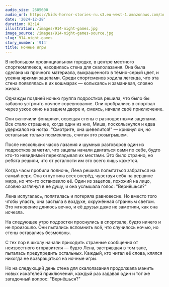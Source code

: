 ```yaml
---
audio_size: 2685600
audio_url: https://kids-horror-stories-ru.s3.eu-west-1.amazonaws.com/audio/914-night-games.mp3
date: '2024-12-28'
duration: 02:14
illustration: /images/914-night-games.jpg
image_source: /images/914-night-games-source.jpg
slug: 914-night-games
story_number: '914'
title: Ночные игры
---
```


В небольшом провинциальном городке, в центре местного спорткомплекса, находилась стена для скалолазания. Она была сделана из прочного материала, выкрашенного в тёмно-серый цвет, и усеяна яркими зацепами. Среди спортсменов ходила легенда, что эта стена появлялась в их кошмарах — колыхаясь и заманивая, словно живая.

Однажды поздней ночью группа подростков решила, что было бы забавно устроить ночное соревнование. Они пробрались в спортзал через узкое окно на заднем дворе и, смеясь, начали своё приключение.

Они включили фонарики, освещая стены с разноцветными зацепами. Все стало страшнее, когда один из них, Миша, поскользнулся и едва удержался на ногах. "Смотрите, она шевелится!" — крикнул он, но остальные только посмеялись, считая это розыгрышем.

После нескольких часов лазания и шумных разговоров один из подростков заметил, что зацепы начали двигаться сами по себе, будто кто-то невидимый перекладывал их местами. Это было странно, но ребята решили, что от усталости им это всего лишь кажется.

Когда часы пробили полночь, Лена решила попытаться забраться на самый верх. Она отпустила всех вперёд, чувствуя себя на вершине мира, но что-то остановило её. Один из зацепов, похожий на лицо, словно заглянул в её душу, и она услышала голос: "Вернёшься?"

Лена испугалась, попятилась и потеряла равновесие. Но вместо того чтобы упасть, она застыла в воздухе, окружённая странным светом. Это мгновение длилось вечно, и её друзья даже не заметили, как она исчезла.

На следующее утро подростки проснулись в спортзале, будто ничего и не произошло. Они пытались вспомнить всё, что случилось ночью, но стены оставались безмолвны.

С тех пор в школу начали приходить странные сообщения от неизвестного отправителя — будто Лена, застрявшая в том зале, пыталась предупредить остальных. Каждый, кто читал её слова, клялся никогда не возвращаться на ночные игры.

Но на следующий день стена для скалолазания продолжала манить новых искателей приключений, каждый раз задавая один и тот же загадочный вопрос: "Вернёшься?"